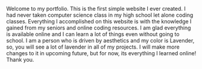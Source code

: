 Welcome to my portfolio. This is the first simple website I ever created. I had never taken computer science class in my high school let alone coding classes. Everything I accomplished on this website is with the knowledge I gained from my seniors and online coding resources. I am glad everything is available online and I can learn a lot of things even without going to school. 
I am a person who is driven by aesthetics and my color is Lavender, so, you will see a lot of lavender in all of my projects. I will make more changes to it in upcoming future, but for now, its everything I learned online!
Thank you.
